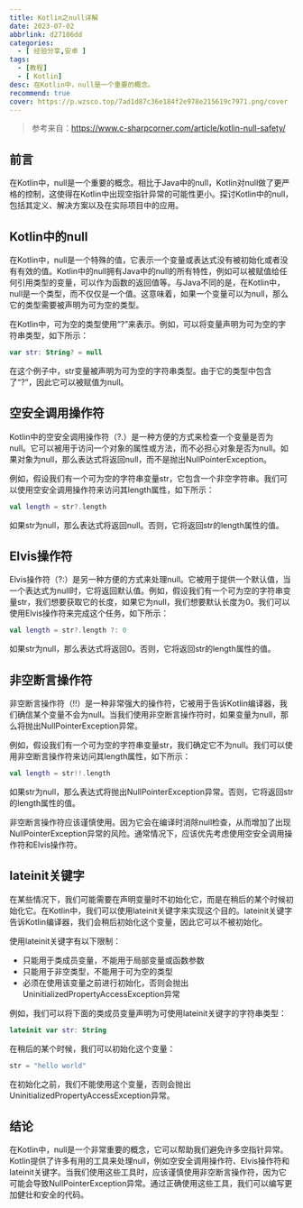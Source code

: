 ```yaml
---
title: Kotlin之null详解
date: 2023-07-02
abbrlink: d27106dd
categories:
  - [ 经验分享,安卓 ]
tags:
  - [教程]
  - [ Kotlin]
desc: 在Kotlin中，null是一个重要的概念。
recommend: true
cover: https://p.wzsco.top/7ad1d87c36e184f2e978e215619c7971.png/cover
---
```

> 参考来自：https://www.c-sharpcorner.com/article/kotlin-null-safety/

## 前言

在Kotlin中，null是一个重要的概念。相比于Java中的null，Kotlin对null做了更严格的控制，这使得在Kotlin中出现空指针异常的可能性更小。探讨Kotlin中的null，包括其定义、解决方案以及在实际项目中的应用。

## Kotlin中的null

在Kotlin中，null是一个特殊的值，它表示一个变量或表达式没有被初始化或者没有有效的值。Kotlin中的null拥有Java中的null的所有特性，例如可以被赋值给任何引用类型的变量，可以作为函数的返回值等。与Java不同的是，在Kotlin中，null是一个类型，而不仅仅是一个值。这意味着，如果一个变量可以为null，那么它的类型需要被声明为可为空的类型。

在Kotlin中，可为空的类型使用“?”来表示。例如，可以将变量声明为可为空的字符串类型，如下所示：

```kotlin
var str: String? = null
```

在这个例子中，str变量被声明为可为空的字符串类型。由于它的类型中包含了“?”，因此它可以被赋值为null。

## 空安全调用操作符

Kotlin中的空安全调用操作符（?.）是一种方便的方式来检查一个变量是否为null。它可以被用于访问一个对象的属性或方法，而不必担心对象是否为null。如果对象为null，那么表达式将返回null，而不是抛出NullPointerException。

例如，假设我们有一个可为空的字符串变量str，它包含一个非空字符串。我们可以使用空安全调用操作符来访问其length属性，如下所示：

```kotlin
val length = str?.length
```

如果str为null，那么表达式将返回null。否则，它将返回str的length属性的值。

## Elvis操作符

Elvis操作符（?:）是另一种方便的方式来处理null。它被用于提供一个默认值，当一个表达式为null时，它将返回默认值。例如，假设我们有一个可为空的字符串变量str，我们想要获取它的长度，如果它为null，我们想要默认长度为0。我们可以使用Elvis操作符来完成这个任务，如下所示：

```kotlin
val length = str?.length ?: 0
```

如果str为null，那么表达式将返回0。否则，它将返回str的length属性的值。

## 非空断言操作符

非空断言操作符（!!）是一种非常强大的操作符，它被用于告诉Kotlin编译器，我们确信某个变量不会为null。当我们使用非空断言操作符时，如果变量为null，那么将抛出NullPointerException异常。

例如，假设我们有一个可为空的字符串变量str，我们确定它不为null。我们可以使用非空断言操作符来访问其length属性，如下所示：

```kotlin
val length = str!!.length
```

如果str为null，那么表达式将抛出NullPointerException异常。否则，它将返回str的length属性的值。

非空断言操作符应该谨慎使用。因为它会在编译时消除null检查，从而增加了出现NullPointerException异常的风险。通常情况下，应该优先考虑使用空安全调用操作符和Elvis操作符。

## lateinit关键字

在某些情况下，我们可能需要在声明变量时不初始化它，而是在稍后的某个时候初始化它。在Kotlin中，我们可以使用lateinit关键字来实现这个目的。lateinit关键字告诉Kotlin编译器，我们会稍后初始化这个变量，因此它可以不被初始化。

使用lateinit关键字有以下限制：

- 只能用于类成员变量，不能用于局部变量或函数参数
- 只能用于非空类型，不能用于可为空的类型
- 必须在使用该变量之前进行初始化，否则会抛出UninitializedPropertyAccessException异常

例如，我们可以将下面的类成员变量声明为可使用lateinit关键字的字符串类型：

```kotlin
lateinit var str: String
```

在稍后的某个时候，我们可以初始化这个变量：

```kotlin
str = "hello world"
```

在初始化之前，我们不能使用这个变量，否则会抛出UninitializedPropertyAccessException异常。

## 结论

在Kotlin中，null是一个非常重要的概念，它可以帮助我们避免许多空指针异常。Kotlin提供了许多有用的工具来处理null，例如空安全调用操作符、Elvis操作符和lateinit关键字。当我们使用这些工具时，应该谨慎使用非空断言操作符，因为它可能会导致NullPointerException异常。通过正确使用这些工具，我们可以编写更加健壮和安全的代码。